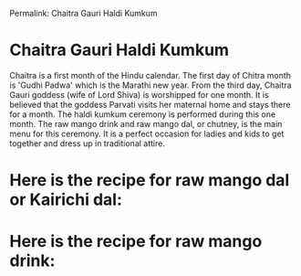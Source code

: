 Permalink: Chaitra Gauri Haldi Kumkum 

# Chaitra Gauri Haldi Kumkum

Chaitra is a first month of the Hindu calendar. The first day of Chitra month is 'Gudhi Padwa' which is the Marathi new year. From the third day, Chaitra Gauri goddess (wife of Lord Shiva) is worshipped for one month. It is believed that the goddess Parvati visits her maternal home and stays there for a month.
The haldi kumkum ceremony is performed during this one month. The raw mango drink and raw mango dal, or chutney, is the main menu for this ceremony. It is a perfect occasion for ladies and kids to get together and dress up in traditional attire. 

# Here is the recipe for raw mango dal or Kairichi dal:

# Here is the recipe for raw mango drink:
